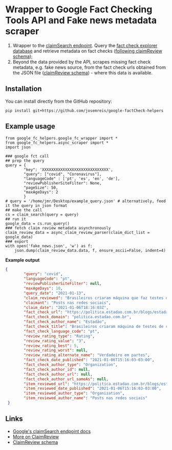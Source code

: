 # Wrapper to Google Fact Checking Tools API and Fake news metadata scraper

1. Wrapper to the [claimSearch endpoint](https://developers.google.com/fact-check/tools/api/reference/rest/v1alpha1/claims/search). Query the [fact check explorer database](https://toolbox.google.com/factcheck/) and retrieve metadata on fact checks ([following claimReview schema](https://schema.org/ClaimReview));
2. Beyond the data provided by the API, scrapes missing fact check metadata, e.g. fake news source, from the fact check urls obtained from the JSON file ([claimReview schema](https://schema.org/ClaimReview)) - where this data is available.

Installation
------------

You can install directly from the GitHub repository:

    pip install git+https://github.com/josemreis/google-factCheck-helpers


Example usage
-------------

```python3
from google_fc_helpers.google_fc_wrapper import *
from google_fc_helpers.async_scraper import *
import json

### google fct call
## prep the query
query = {
        "key": 'XXXXXXXXXXXXXXXXXXXXXXXXXXXXX',
        "query": ["covid", "Coronavirus"],
        "languageCode" : ['pt', 'es', 'en', 'de'],
        "reviewPublisherSiteFilter": None,
        "pageSize": 50,
        "maxAgeDays": 2
        }
# query = '/home/jmr/Desktop/example_query.json' # alternatively, feed it the query in json format
## make the call
cs = claim_search(query = query)
## run it
google_data = cs.run_query()
### fetch claim review metadata asynchronously
claim_review_data = async_claim_review_parser(claim_dict_list = google_data)
### export
with open('fake_news.json', 'w') as f:
    json.dump(claim_review_data.data, f, ensure_ascii=False, indent=4)
```


**Example output**

```json
{
        "query": "covid",
        "languageCode": "pt",
        "reviewPublisherSiteFilter": null,
        "maxAgeDays": 10,
        "query_date": "2021-01-13",
        "claim_reviewed": "Brasileiros criaram máquina que faz testes de covid-19 quase sem custo",
        "claimant": "Posts nas redes sociais",
        "claim_date": "2021-01-06T18:16:03Z",
        "fact_check_url": "https://politica.estadao.com.br/blogs/estadao-verifica/brasileiros-criaram-maquina-de-testes-de-covid-19-mas-produto-ainda-esta-em-testes-e-nao-tem-preco/",
        "fact_check_domain": "politica.estadao.com.br",
        "fact_check_author_name": "Estadão",
        "fact_check_title": "Brasileiros criaram máquina de testes de covid-19, mas produto ...",
        "fact_check_language_code": "pt",
        "review_rating_type": "Rating",
        "review_rating_value": "3",
        "review_rating_best": 5,
        "review_rating_worst": null,
        "review_rating_alternate_name": "Verdadeiro em partes",
        "fact_check_date_published": "2021-01-06T15:16:03-03:00",
        "fact_check_author_type": "Organization",
        "fact_check_author_id": null,
        "fact_check_author_url": null,
        "fact_check_author_url_sameAs": null,
        "item_reviewed_url": "https://politica.estadao.com.br/blogs/estadao-verifica/brasileiros-criaram-maquina-de-testes-de-covid-19-mas-produto-ainda-esta-em-testes-e-nao-tem-preco/",
        "item_reviewed_date_published": "2021-01-06T15:16:03-03:00",
        "item_reviewed_author_type": "Organization",
        "item_reviewed_author_name": "Posts nas redes sociais"
 }

```


Links
-----

- [Google's claimSearch endpoint docs](https://developers.google.com/fact-check/tools/api/reference/rest/v1alpha1/claims/search)
- [More on ClaimReview](https://www.claimreviewproject.com/the-facts-about-claimreivew)
- [ClaimReview schema](https://schema.org/ClaimReview)
